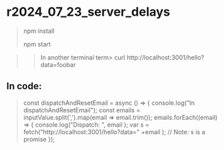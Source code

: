 ﻿# r2024_07_23_server_delays

> npm install
> 
> npm start

>> In another terminal
>>  term>  curl http://localhost:3001/hello?data=foobar

## In code:
> const dispatchAndResetEmail = async () => { 
>    console.log("In dispatchAndResetEmail");
>    const emails = inputValue.split(',').map(email => email.trim());
>    emails.forEach((email) => {
>     console.log("Dispatch: ", email );
>     var s = fetch("http://localhost:3001/hello?data=" +email  );
>     // Note: s is a promise 
>   });
